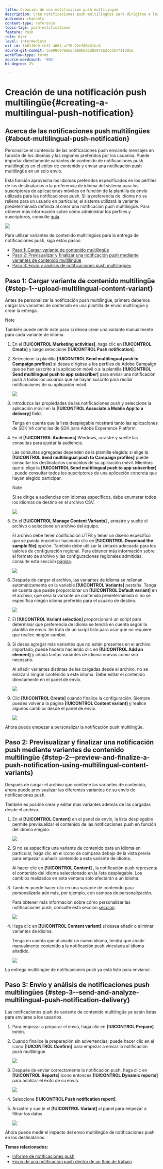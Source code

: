 ```yaml
---
title: Creación de una notificación push multilingüe
description: Cree notificaciones push multilingües para dirigirse a los usuarios en sus idiomas y regiones preferidos.
audience: channels
content-type: reference
topic-tags: push-notifications
feature: Push
role: User
level: Intermediate
exl-id: 1b81f6e9-cb31-4664-af78-22e70043fbc8
source-git-commit: b5e98c07ee55cab0b6a628a97162ccd64711501a
workflow-type: tm+mt
source-wordcount: '903'
ht-degree: 2%

---
```


# Creación de una notificación push multilingüe{#creating-a-multilingual-push-notification}

## Acerca de las notificaciones push multilingües {#about-multilingual-push-notification}

Personalice el contenido de las notificaciones push enviando mensajes en función de los idiomas y las regiones preferidos por los usuarios. Puede importar directamente variantes de contenido de notificaciones push multilingües en el editor de contenido y enviar una notificación push multilingüe en un solo envío.

Esta función aprovecha los idiomas preferidos especificados en los perfiles de los destinatarios o la preferencia de idioma del sistema para los suscriptores de aplicaciones móviles en función de la plantilla de envío utilizada para las notificaciones push. Si la preferencia de idioma no se rellena para un usuario en particular, el sistema utilizará la variante predeterminada definida al crear una notificación push multilingüe. Para obtener más información sobre cómo administrar los perfiles y suscriptores, consulte [guía](../../audiences/using/get-started-profiles-and-audiences.md).

![](assets/multivariant_push_1.png)

Para utilizar variantes de contenido multilingües para la entrega de notificaciones push, siga estos pasos:

* [Paso 1: Cargar variante de contenido multilingüe](#step-1--upload-multilingual-content-variant)
* [Paso 2: Previsualizar y finalizar una notificación push mediante variantes de contenido multilingüe](#step-2--preview-and-finalize-a-push-notification-using-multilingual-content-variants)
* [Paso 3: Envío y análisis de notificaciones push multilingües](#step-3--send-and-analyze-multilingual-push-notification-delivery)

## Paso 1: Cargar variante de contenido multilingüe {#step-1--upload-multilingual-content-variant}

Antes de personalizar la notificación push multilingüe, primero debemos cargar las variantes de contenido en una plantilla de envío multilingüe y crear la entrega.

>[!NOTE]
>
>También puede omitir este paso si desea crear una variante manualmente para cada variante de idioma.

1. En el **[!UICONTROL Marketing activities]**, haga clic en **[!UICONTROL Create]** y luego seleccione **[!UICONTROL Push notification]**.
1. Seleccione la plantilla **[!UICONTROL Send multilingual push to Campaign profiles]** si desea dirigirse a los perfiles de Adobe Campaign que se han suscrito a la aplicación móvil o a la plantilla **[!UICONTROL Send multilingual push to app subscriber]** para enviar una notificación push a todos los usuarios que se hayan suscrito para recibir notificaciones de su aplicación móvil.

   ![](assets/multivariant_push_2.png)

1. Introduzca las propiedades de las notificaciones push y seleccione la aplicación móvil en la **[!UICONTROL Associate a Mobile App to a delivery]** field.

   Tenga en cuenta que la lista desplegable mostrará tanto las aplicaciones de SDK V4 como las de SDK para Adobe Experience Platform.

1. En el **[!UICONTROL Audiences]** Windows, arrastre y suelte las consultas para ajustar la audiencia.

   Las consultas agregadas dependen de la plantilla elegida: si elige la **[!UICONTROL Send multilingual push to Campaign profiles]** puede consultar los destinatarios conocidos de su aplicación móvil. Mientras que si elige la **[!UICONTROL Send multilingual push to app subscriber]** , puede consultar todos los suscriptores de una aplicación concreta que hayan elegido participar.
   >[!NOTE]
   >
   >Si se dirige a audiencias con idiomas específicos, debe enumerar todos los idiomas de destino en el archivo CSV.

   ![](assets/push_notif_audience.png)

1. En el **[!UICONTROL Manage Content Variants]** , arrastre y suelte el archivo o seleccione un archivo del equipo.

   El archivo debe tener codificación UTF8 y tener un diseño específico que se pueda encontrar haciendo clic en **[!UICONTROL Download the sample file]** opción. También debe utilizar la sintaxis adecuada para los valores de configuración regional. Para obtener más información sobre el formato de archivo y las configuraciones regionales admitidas, consulte esta sección [página](../../channels/using/generating-csv-multilingual-push.md).

   ![](assets/multivariant_push_4.png)

1. Después de cargar el archivo, las variantes de idioma se rellenan automáticamente en la variable **[!UICONTROL Variants]** pestaña. Tenga en cuenta que puede proporcionar un **[!UICONTROL Default variant]** en el archivo, que será la variante de contenido predeterminada si no se especifica ningún idioma preferido para el usuario de destino.

   ![](assets/multivariant_push_5.png)

1. El **[!UICONTROL Variant selection]** proporcionará un script para determinar qué preferencia de idioma se tendrá en cuenta según la plantilla de envío. Se trata de un script listo para usar que no requiere que realice ningún cambio.
1. Si desea agregar más variantes que no están presentes en el archivo importado, puede hacerlo haciendo clic en **[!UICONTROL Add an element]** y añada tantas variantes de idioma nuevas como sea necesario.

   Al añadir variantes distintas de las cargadas desde el archivo, no se enlazará ningún contenido a este idioma. Debe editar el contenido directamente en el panel de envío.

   ![](assets/multivariant_push_6.png)

1. Clic **[!UICONTROL Create]** cuando finalice la configuración. Siempre puedes volver a la página **[!UICONTROL Content variant]** y realice algunos cambios desde el panel de envío.

   ![](assets/multivariant_push_8.png)

Ahora puede empezar a personalizar la notificación push multilingüe.

## Paso 2: Previsualizar y finalizar una notificación push mediante variantes de contenido multilingüe {#step-2--preview-and-finalize-a-push-notification-using-multilingual-content-variants}

Después de cargar el archivo que contiene las variantes de contenido, ahora puede previsualizar las diferentes variantes de su envío de notificaciones push.

También es posible crear y editar más variantes además de las cargadas desde el archivo.

1. En el **[!UICONTROL Content]** en el panel de envío, la lista desplegable permite previsualizar el contenido de las notificaciones push en función del idioma elegido.

   ![](assets/multivariant_push_7.png)

1. Si no se especifica una variante de contenido para un idioma en particular, haga clic en el icono de campana debajo de la vista previa para empezar a añadir contenido a esta variante de idioma.

   Al hacer clic en **[!UICONTROL Content]** , la notificación push representa el contenido del idioma seleccionado en la lista desplegable. Los cambios realizados en esta ventana solo afectarán a un idioma.

1. También puede hacer clic en una variante de contenido para personalizarla aún más, por ejemplo, con campos de personalización.

   Para obtener más información sobre cómo personalizar las notificaciones push, consulte esta sección [sección](../../channels/using/customizing-a-push-notification.md).

   ![](assets/multivariant_push_9.png)

1. Haga clic en **[!UICONTROL Content variant]** si desea añadir o eliminar variantes de idioma.

   Tenga en cuenta que al añadir un nuevo idioma, tendrá que añadir manualmente contenido a la notificación push vinculada al idioma añadido.

   ![](assets/multivariant_push_10.png)

La entrega multilingüe de notificaciones push ya está listo para enviarse.

## Paso 3: Envío y análisis de notificaciones push multilingües {#step-3--send-and-analyze-multilingual-push-notification-delivery}

Las notificaciones push de variante de contenido multilingüe ya están listas para enviarse a los usuarios.

1. Para empezar a preparar el envío, haga clic en **[!UICONTROL Prepare]** botón.
1. Cuando finalice la preparación sin advertencias, puede hacer clic en el icono **[!UICONTROL Confirm]** para empezar a enviar la notificación push multilingüe.

   ![](assets/multivariant_push_12.png)

1. Después de enviar correctamente la notificación push, haga clic en **[!UICONTROL Reports]** icono entonces **[!UICONTROL Dynamic reports]** para analizar el éxito de su envío.

   ![](assets/multivariant_push_13.png)

1. Seleccione **[!UICONTROL Push notification report]**.
1. Arrastre y suelte el **[!UICONTROL Variant]** al panel para empezar a filtrar los datos.

   ![](assets/multivariant_push_11.png)

Ahora puede medir el impacto del envío multilingüe de notificaciones push en los destinatarios.

**Temas relacionados:**

* [Informe de notificaciones push](../../reporting/using/push-notification-report.md)
* [Envío de una notificación push dentro de un flujo de trabajo](../../automating/using/push-notification-delivery.md)
